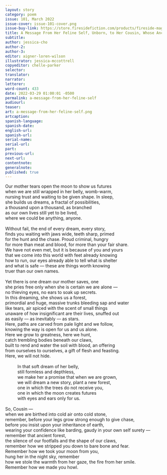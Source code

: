 ```yaml
---
layout: story
category: poem
issue: 101, March 2022
issue-cover: issue-101-cover.png
issue-buy-link: https://store.firesidefiction.com/products/fireside-magazine-issue-101-march-2022
title: A Message From Her Feline Self, Unborn, to Her Cousin, Whose Ancestors Were Once Wolves
subtitle:
author: jessica-cho
author-2:
author-3:
editor: aigner-loren-wilson
illustrator: jessica-mccottrell
copyeditor: chelle-parker
selector:
translator:
narrator:
letterer:
word-count: 433
date: 2022-03-29 01:00:01 -0500
permalink: a-message-from-her-feline-self
audiourl:
teaser:
art: a-message-from-her-feline-self.png
artcaption:
spanish-language:
spanish-date:
english-url:
spanish-url:
serial-name:
serial-url:
part:
previous-url:
next-url:
contentnote:
generalnote:
published: true
---
```

Our mother tears open the moon to show us futures<br  />
when we are still wrapped in her belly, womb-warm,<br  />
nursing trust and waiting to be given shape. In sleep,<br  />
she builds us dreams, a fractal of possibilities,<br  />
a thousand upon a thousand, as branched<br  />
as our own lives still yet to be lived,<br  />
where we could be anything, anyone.<br  />
<br  />
Without fail, the end of every dream, every story,<br  />
finds you waiting with jaws wide, teeth sharp, primed<br  />
for the hunt and the chase. Proud criminal, hungry<br  />
for more than meat and blood, for more than your fair share.<br  />
We have not even met, but it is because of you and yours<br  />
that we come into this world with feet already knowing<br  />
how to run, our eyes already able to tell what is shelter<br  />
and what is safe — these are things worth knowing<br  />
truer than our own names.<br  />
<br  />
Yet there is one dream our mother saves, one<br  />
she pries free only when she is certain we are alone —<br  />
no thieving eyes, no ears to soak up secrets.<br  />
In this dreaming, she shows us a forest,<br  />
primordial and huge, massive trunks bleeding sap and water<br  />
like tears, air spiced with the scent of small things<br  />
unaware of how insignificant are their lives, snuffed out<br  />
as easily — as inevitably — as stars.<br  />
Here, paths are carved from pale light and we follow,<br  />
knowing the way is open for us and us alone.<br  />
Here we grow to greatness, here we hunt,<br  />
catch trembling bodies beneath our claws,<br  />
built to rend and water the soil with blood, an offering<br  />
from ourselves to ourselves, a gift of flesh and feasting.<br  />
Here, we will not hide.<br  />
<br  />
&nbsp;&nbsp;&nbsp;&nbsp;&nbsp;&nbsp;&nbsp;&nbsp;&nbsp;&nbsp;In that soft dream of her belly,<br  />
&nbsp;&nbsp;&nbsp;&nbsp;&nbsp;&nbsp;&nbsp;&nbsp;&nbsp;&nbsp;still formless and depthless,<br  />
&nbsp;&nbsp;&nbsp;&nbsp;&nbsp;&nbsp;&nbsp;&nbsp;&nbsp;&nbsp;we make her a promise that when we are grown,<br  />
&nbsp;&nbsp;&nbsp;&nbsp;&nbsp;&nbsp;&nbsp;&nbsp;&nbsp;&nbsp;we will dream a new story, plant a new forest,<br  />
&nbsp;&nbsp;&nbsp;&nbsp;&nbsp;&nbsp;&nbsp;&nbsp;&nbsp;&nbsp;one in which the trees do not receive you,<br  />
&nbsp;&nbsp;&nbsp;&nbsp;&nbsp;&nbsp;&nbsp;&nbsp;&nbsp;&nbsp;one in which the moon creates futures<br  />
&nbsp;&nbsp;&nbsp;&nbsp;&nbsp;&nbsp;&nbsp;&nbsp;&nbsp;&nbsp;with eyes and ears only for us.<br  />
<br  />
So, Cousin —<br  />
when we are birthed into cold air onto cold stone,<br  />
remember, before your legs grow strong enough to give chase,<br  />
before you insist upon your inheritance of earth,<br  />
wearing your confidence like barding, gaudy in your own self surety —<br  />
remember that ancient forest,<br  />
the silence of our footfalls and the shape of our claws,<br  />
remember how we stripped you down to bare bone and fear.<br  />
Remember how we took your moon from you,<br  />
hung her in the night sky, remember<br  />
how we stole the warmth from her gaze, the fire from her smile.<br  />
Remember how we made you howl.<br  />
